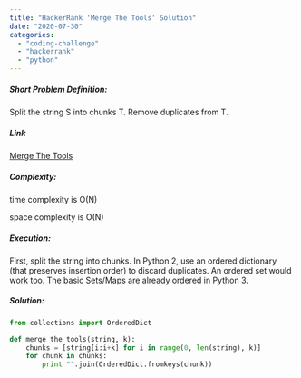 ```yaml
---
title: "HackerRank 'Merge The Tools' Solution"
date: "2020-07-30"
categories: 
  - "coding-challenge"
  - "hackerrank"
  - "python"
---
```


##### Short Problem Definition:

Split the string S into chunks T. Remove duplicates from T.

##### Link

[Merge The Tools](https://www.hackerrank.com/challenges/merge-the-tools/problem "https://www.hackerrank.com/challenges/merge-the-tools/problem")

##### Complexity:

time complexity is O(N)

space complexity is O(N)

##### Execution:

First, split the string into chunks. In Python 2, use an ordered dictionary (that preserves insertion order) to discard duplicates. An ordered set would work too. The basic Sets/Maps are already ordered in Python 3.

##### Solution:

```python
from collections import OrderedDict

def merge_the_tools(string, k):
    chunks = [string[i:i+k] for i in range(0, len(string), k)]
    for chunk in chunks:
        print "".join(OrderedDict.fromkeys(chunk))
```
